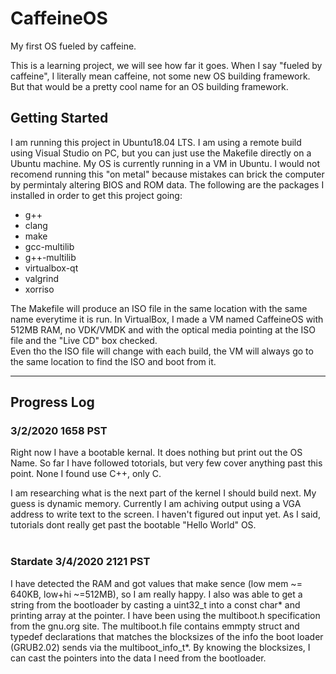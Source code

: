 # CaffeineOS
My first OS fueled by caffeine.  

This is a learning project, we will see how far it goes. 
When I say "fueled by caffeine", I literally mean caffeine, not some new OS building framework. But that would be a pretty cool name for an OS building framework.

## Getting Started
I am running this project in Ubuntu18.04 LTS. I am using a remote build using Visual Studio on PC, but you can just use the Makefile directly on a Ubuntu machine. My OS is currently running in a VM in Ubuntu.  I would not recomend running this "on metal" because mistakes can brick the computer by permintaly altering BIOS and ROM data.
The following are the packages I installed in order to get this project going:
 * g++
 * clang
 * make
 * gcc-multilib
 * g++-multilib
 * virtualbox-qt
 * valgrind
 * xorriso

The Makefile will produce an ISO file in the same location with the same name everytime it is run.
In VirtualBox, I made a VM named CaffeineOS with 512MB RAM, no VDK/VMDK and with the optical media pointing at the ISO file and the "Live CD" box checked.  
Even tho the ISO file will change with each build, the VM will always go to the same location to find the ISO and boot from it.  

*****************************************************************************************************************************

## Progress Log  

### 3/2/2020 1658 PST  
Right now I have a bootable kernal.  It does nothing but print out the OS Name.
So far I have followed totorials, but very few cover anything past this point.  None I found use C++, only C.

I am researching what is the next part of the kernel I should build next. 
My guess is dynamic memory. 
Currently I am achiving output using a VGA address to write text to the screen.  I haven't figured out input yet.
As I said, tutorials dont really get past the bootable "Hello World" OS.
<br><br>
  
### Stardate 3/4/2020 2121 PST   
I have detected the RAM and got values that make sence (low mem ~= 640KB, low+hi ~=512MB), so I am really happy.
I also was able to get a string from the bootloader by casting a uint32_t into a const char* and printing array at the pointer.
I have been using the multiboot.h specification from the gnu.org site. The multiboot.h file contains emmpty struct and typedef declarations that matches the blocksizes of the info the boot loader (GRUB2.02) sends via the multiboot_info_t*.  By knowing the blocksizes, I can cast the pointers into the data I need from the bootloader.
